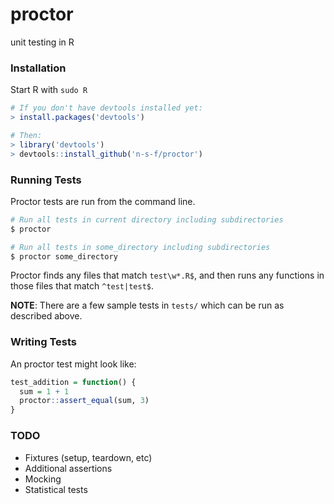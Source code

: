 # proctor
unit testing in R

### Installation
Start R with `sudo R`
```.R
# If you don't have devtools installed yet:
> install.packages('devtools')

# Then:
> library('devtools')
> devtools::install_github('n-s-f/proctor')
```

### Running Tests

Proctor tests are run from the command line.

```.bash
# Run all tests in current directory including subdirectories
$ proctor

# Run all tests in some_directory including subdirectories
$ proctor some_directory
```

Proctor finds any files that match `test\w*.R$`, and then runs any functions in those files that match `^test|test$`.

**NOTE**: There are a few sample tests in `tests/` which can be run as described above.

### Writing Tests
An proctor test might look like:
```.R
test_addition = function() {
  sum = 1 + 1
  proctor::assert_equal(sum, 3)
}
```

### TODO
- Fixtures (setup, teardown, etc)
- Additional assertions
- Mocking
- Statistical tests
